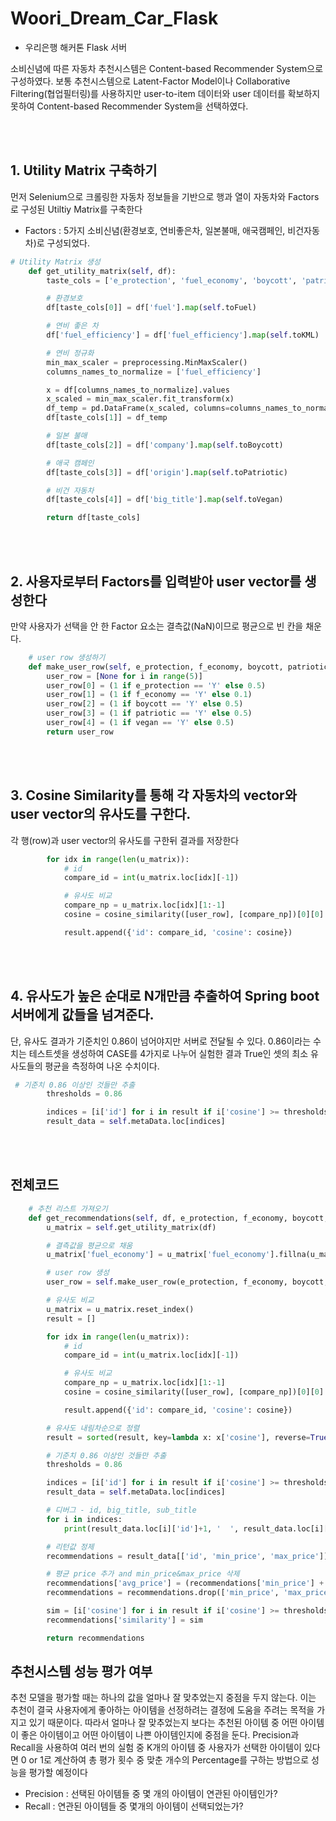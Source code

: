 # Woori_Dream_Car_Flask  
- 우리은행 해커톤 Flask 서버

소비신념에 따른 자동차 추천시스템은 Content-based Recommender System으로 구성하였다. 
보통 추천시스템으로 Latent-Factor Model이나 Collaborative Filtering(협업필터링)를 사용하지만 user-to-item 데이터와 user 데이터를 확보하지 못하여
Content-based Recommender System을 선택하였다. 

<br><br>

## 1. Utility Matrix 구축하기
먼저 Selenium으로 크롤링한 자동차 정보들을 기반으로 행과 열이 자동차와 Factors로 구성된 Utiltiy Matrix를 구축한다

* Factors : 5가지 소비신념(환경보호, 연비좋은차, 일본불매, 애국캠페인, 비건자동차)로 구성되었다. 
```python
# Utility Matrix 생성
    def get_utility_matrix(self, df):
        taste_cols = ['e_protection', 'fuel_economy', 'boycott', 'patriotic', 'vegan', 'id']

        # 환경보호
        df[taste_cols[0]] = df['fuel'].map(self.toFuel)

        # 연비 좋은 차
        df['fuel_efficiency'] = df['fuel_efficiency'].map(self.toKML)

        # 연비 정규화
        min_max_scaler = preprocessing.MinMaxScaler()
        columns_names_to_normalize = ['fuel_efficiency']

        x = df[columns_names_to_normalize].values
        x_scaled = min_max_scaler.fit_transform(x)
        df_temp = pd.DataFrame(x_scaled, columns=columns_names_to_normalize, index=df.index)
        df[taste_cols[1]] = df_temp

        # 일본 불매
        df[taste_cols[2]] = df['company'].map(self.toBoycott)

        # 애국 캠페인
        df[taste_cols[3]] = df['origin'].map(self.toPatriotic)

        # 비건 자동차
        df[taste_cols[4]] = df['big_title'].map(self.toVegan)

        return df[taste_cols]
```

<br><br>

## 2. 사용자로부터 Factors를 입력받아 user vector를 생성한다
만약 사용자가 선택을 안 한 Factor 요소는 결측값(NaN)이므로 평균으로 빈 칸을 채운다. 

```python
    # user row 생성하기
    def make_user_row(self, e_protection, f_economy, boycott, patriotic, vegan):
        user_row = [None for i in range(5)]
        user_row[0] = (1 if e_protection == 'Y' else 0.5)
        user_row[1] = (1 if f_economy == 'Y' else 0.1)
        user_row[2] = (1 if boycott == 'Y' else 0.5)
        user_row[3] = (1 if patriotic == 'Y' else 0.5)
        user_row[4] = (1 if vegan == 'Y' else 0.5)
        return user_row
```

<br><br>

## 3. Cosine Similarity를 통해 각 자동차의 vector와 user vector의 유사도를 구한다.
각 행(row)과 user vector의 유사도를 구한뒤 결과를 저장한다

```python
        for idx in range(len(u_matrix)):
            # id
            compare_id = int(u_matrix.loc[idx][-1])

            # 유사도 비교
            compare_np = u_matrix.loc[idx][1:-1]
            cosine = cosine_similarity([user_row], [compare_np])[0][0]

            result.append({'id': compare_id, 'cosine': cosine})
```

<br><br>

## 4. 유사도가 높은 순대로 N개만큼 추출하여 Spring boot 서버에게 값들을 넘겨준다.
단, 유사도 결과가 기준치인 0.86이 넘어야지만 서버로 전달될 수 있다. 
0.86이라는 수치는 테스트셋을 생성하여 CASE를 4가지로 나누어 실험한 결과 True인 셋의 최소 유사도들의 평균을 측정하여 나온 수치이다. 

```python
 # 기준치 0.86 이상인 것들만 추출
        thresholds = 0.86

        indices = [i['id'] for i in result if i['cosine'] >= thresholds]
        result_data = self.metaData.loc[indices]
```

<br><br>

## 전체코드

``` python
    # 추천 리스트 가져오기
    def get_recommendations(self, df, e_protection, f_economy, boycott, patriotic, vegan):
        u_matrix = self.get_utility_matrix(df)

        # 결측값을 평균으로 채움
        u_matrix['fuel_economy'] = u_matrix['fuel_economy'].fillna(u_matrix['fuel_economy'].mean())

        # user row 생성
        user_row = self.make_user_row(e_protection, f_economy, boycott, patriotic, vegan)

        # 유사도 비교
        u_matrix = u_matrix.reset_index()
        result = []

        for idx in range(len(u_matrix)):
            # id
            compare_id = int(u_matrix.loc[idx][-1])

            # 유사도 비교
            compare_np = u_matrix.loc[idx][1:-1]
            cosine = cosine_similarity([user_row], [compare_np])[0][0]

            result.append({'id': compare_id, 'cosine': cosine})

        # 유사도 내림차순으로 정렬
        result = sorted(result, key=lambda x: x['cosine'], reverse=True)

        # 기준치 0.86 이상인 것들만 추출
        thresholds = 0.86

        indices = [i['id'] for i in result if i['cosine'] >= thresholds]
        result_data = self.metaData.loc[indices]

        # 디버그 - id, big_title, sub_title
        for i in indices:
            print(result_data.loc[i]['id']+1, '  ', result_data.loc[i]['big_title'], ' ', result_data.loc[i]['sub_title'])

        # 리턴값 정제
        recommendations = result_data[['id', 'min_price', 'max_price']]

        # 평균 price 추가 and min_price&max_price 삭제
        recommendations['avg_price'] = (recommendations['min_price'] + recommendations['max_price']) / 2
        recommendations = recommendations.drop(['min_price', 'max_price'], axis=1)

        sim = [i['cosine'] for i in result if i['cosine'] >= thresholds]
        recommendations['similarity'] = sim

        return recommendations
```

## 추천시스템 성능 평가 여부
추천 모델을 평가할 때는 하나의 값을 얼마나 잘 맞추었는지 중점을 두지 않는다. 
이는 추천이 결국 사용자에게 좋아하는 아이템을 선정하려는 결정에 도움을 주려는 목적을 가지고 있기 때문이다.
따라서 얼마나 잘 맞추었는지 보다는 추천된 아이템 중 어떤 아이템이 좋은 아이템이고 어떤 아이템이 나쁜 아이템인지에 중점을 둔다.
Precision과 Recall을 사용하여 여러 번의 실험 중 K개의 아이템 중 사용자가 선택한 아이템이 있다면 0 or 1로 계산하여 총 평가 횟수 중 
맞춘 개수의 Percentage를 구하는 방법으로 성능을 평가할 예정이다

* Precision : 선택된 아이템들 중 몇 개의 아이템이 연관된 아이템인가?
* Recall : 연관된 아이템들 중 몇개의 아이템이 선택되었는가?


